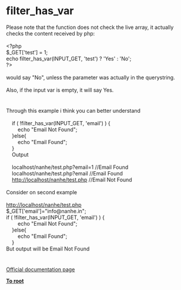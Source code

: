 # filter_has_var




<div class="phpcode"><span class="html">
Please note that the function does not check the live array, it actually checks the content received by php:<br><br><span class="default">&lt;?php<br>$_GET</span><span class="keyword">[</span><span class="string">&apos;test&apos;</span><span class="keyword">] = </span><span class="default">1</span><span class="keyword">;<br>echo </span><span class="default">filter_has_var</span><span class="keyword">(</span><span class="default">INPUT_GET</span><span class="keyword">, </span><span class="string">&apos;test&apos;</span><span class="keyword">) ? </span><span class="string">&apos;Yes&apos; </span><span class="keyword">: </span><span class="string">&apos;No&apos;</span><span class="keyword">;<br></span><span class="default">?&gt;<br></span><br>would say &quot;No&quot;, unless the parameter was actually in the querystring.<br><br>Also, if the input var is empty, it will say Yes.</span>
</div>
  

#


<div class="phpcode"><span class="html">
Through this example i think you can better understand<br><br>&#xA0; &#xA0; if ( !filter_has_var(INPUT_GET, &apos;email&apos;) ) {<br>&#xA0; &#xA0; &#xA0; &#xA0; echo &quot;Email Not Found&quot;;<br>&#xA0; &#xA0; }else{<br>&#xA0; &#xA0; &#xA0; &#xA0; echo &quot;Email Found&quot;;<br>&#xA0; &#xA0; }<br>&#xA0; &#xA0; Output<br><br>&#xA0; &#xA0; localhost/nanhe/test.php?email=1 //Email Found<br>&#xA0; &#xA0; localhost/nanhe/test.php?email //Email Found<br>&#xA0; &#xA0; <a href="http://localhost/nanhe/test.php" rel="nofollow" target="_blank">http://localhost/nanhe/test.php</a> //Email Not Found<br><br>Consider on second example<br><br><a href="http://localhost/nanhe/test.php" rel="nofollow" target="_blank">http://localhost/nanhe/test.php</a><br>$_GET[&apos;email&apos;]=&quot;info@nanhe.in&quot;;<br>if ( !filter_has_var(INPUT_GET, &apos;email&apos;) ) {<br>&#xA0; &#xA0; &#xA0; &#xA0; echo &quot;Email Not Found&quot;;<br>&#xA0; &#xA0; }else{<br>&#xA0; &#xA0; &#xA0; &#xA0; echo &quot;Email Found&quot;;<br>&#xA0; &#xA0; }<br>But output will be Email Not Found</span>
</div>
  

#

[Official documentation page](https://www.php.net/manual/en/function.filter-has-var.php)

**[To root](/README.md)**